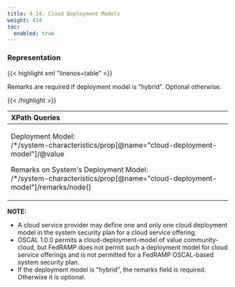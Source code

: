```yaml
---
title: 4.14. Cloud Deployment Models
weight: 414
toc:
  enabled: true
---
```

### **Representation**

{{< highlight xml "linenos=table" >}}
<system-characteristics>
    <!-- cut -->
    <!-- prop -->
    <prop name="cloud-deployment-model" value="public-cloud">
        <remarks>
        <p>Remarks are required if deployment model is "hybrid". Optional otherwise.</p>
        </remarks>
    </prop>
    <!-- link or date authorized -->
    <!-- cut -->
</system-characteristics>
{{< /highlight >}}


|**XPath Queries**|
| :- |
|<p>Deployment Model:<br>/\*/system-characteristics/prop[@name="cloud-deployment-model"]/@value</p><p>Remarks on System's Deployment Model:<br>/\*/system-characteristics/prop[@name="cloud-deployment-model"]/remarks/node()</p><p></p>|

**NOTE:** 

- A cloud service provider may define one and only one cloud deployment model in the system security plan for a cloud service offering.
- OSCAL 1.0.0 permits a cloud-deployment-model of value community-cloud, but FedRAMP does not permit such a deployment model for cloud service offerings and is not permitted for a FedRAMP OSCAL-based system security plan.
- If the deployment model is "hybrid", the remarks field is required. Otherwise it is optional.